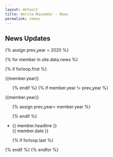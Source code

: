 ```yaml
---
layout: default
title: Amrita Mazumdar - News
permalink: /news
---
```


<h2>News Updates</h2>

{% assign prev_year = 2020 %}

{% for member in site.data.news %}

{% if forloop.first %}
<div class="textspace">
<aside><span id="{{ member.year }}-ref">{{member.year}}</span></aside>
<div class="news">
<ul class="newslist">
{% endif %}
{% if member.year != prev_year %}
</ul>
</div>
</div>
<div class="textspace">
<aside><span id="{{ next_year }}-ref">{{member.year}}</span></aside>
<div class="news">
<ul class="newslist">
{% assign prev_year= member.year  %}

{% endif %}

<li>
<span class="news_item">{{ member.headline }}</span><br />
<span class="news_date">{{ member.date }}</span>
</li>


{% if forloop.last %}
</ul>
</div>
</div>
{% endif %}
{% endfor %}
